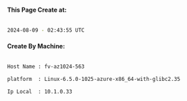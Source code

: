 
   
#### This Page Create at:

```bash

2024-08-09 - 02:43:55 UTC

```

#### Create By Machine:

```bash

Host Name : fv-az1024-563

platform  : Linux-6.5.0-1025-azure-x86_64-with-glibc2.35

Ip Local  : 10.1.0.33

```

